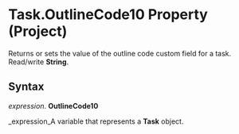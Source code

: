 
# Task.OutlineCode10 Property (Project)

 Returns or sets the value of the outline code custom field for a task. Read/write **String**.


## Syntax

 _expression_. **OutlineCode10**

 _expression_A variable that represents a  **Task** object.

